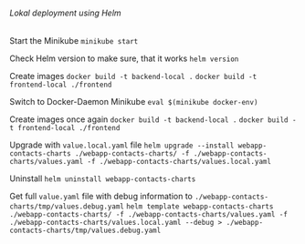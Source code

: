 ###### Lokal deployment using Helm

Start the Minikube
`minikube start`

Check Helm version to make sure, that it works
`helm version`

Create images
`docker build -t backend-local .`
`docker build -t frontend-local ./frontend`

Switch to Docker-Daemon Minikube
`eval $(minikube docker-env)`

Create images once again
`docker build -t backend-local .`
`docker build -t frontend-local ./frontend`

Upgrade with `value.local.yaml` file
`helm upgrade --install webapp-contacts-charts ./webapp-contacts-charts/ -f ./webapp-contacts-charts/values.yaml -f ./webapp-contacts-charts/values.local.yaml`

Uninstall
`helm uninstall webapp-contacts-charts`

Get full `value.yaml` file with debug information to `./webapp-contacts-charts/tmp/values.debug.yaml`
`helm template webapp-contacts-charts ./webapp-contacts-charts/ -f ./webapp-contacts-charts/values.yaml -f ./webapp-contacts-charts/values.local.yaml --debug > ./webapp-contacts-charts/tmp/values.debug.yaml`
